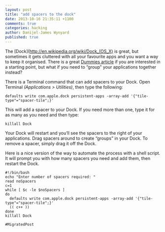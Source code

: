 ```yaml
---
layout: post
title: "add spacers to the dock"
date: 2013-10-16 21:35:11 +1100
comments: true
categories: hacking
author: Danijel-James Wynyard
published: true
---
```

The [Dock](http://en.wikipedia.org/wiki/Dock_(OS_X) is great, but sometimes it gets cluttered with all your favourite apps and you want a way to keep it organised. There is a great [Dummies article](http://www.dummies.com/how-to/content/how-to-work-with-the-mac-dock.html) if you are interested in a starting point, but what if you need to “group” your applications together instead?

There is a Terminal command that can add spacers to your Dock. Open Terminal _(Applications > Utilities)_, then type the following:


    defaults write com.apple.dock persistent-apps -array-add '{"tile-type"="spacer-tile";}'

This will add a spacer to your Dock. If you need more than one, type it for as many as you need and then type:


    killall Dock

Your Dock will restart and you’ll see the spacers to the right of your applications. Drag spacers around to create “groups” in your Dock. To remove a spacer, simply drag it off the Dock.

Here is a nice version of the way to automate the process with a shell script. It will prompt you with how many spacers you need and add them, then restart the Dock.

    #!/bin/bash
    echo "Enter number of spacers required: "
    read noSpacers
    c=1
    while [ $c -le $noSpacers ]
    do
      defaults write com.apple.dock persistent-apps -array-add '{"tile-type"="spacer-tile";}'
      (( c++ ))
    done
    killall Dock

`#MigratedPost`

